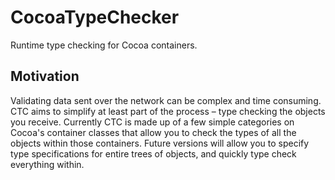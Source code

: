 CocoaTypeChecker
================

Runtime type checking for Cocoa containers.

Motivation
----------
Validating data sent over the network can be complex and time consuming.  CTC aims to simplify at least part of the process – type checking the objects you receive.  Currently CTC is made up of a few simple categories on Cocoa's container classes that allow you to check the types of all the objects within those containers.  Future versions will allow you to specify type specifications for entire trees of objects, and quickly type check everything within.
